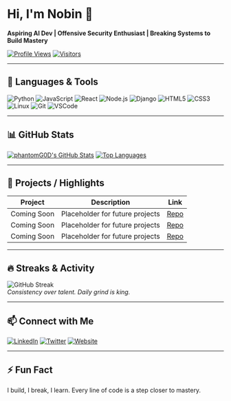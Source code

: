 # Hi, I'm Nobin 👋
**Aspiring AI Dev | Offensive Security Enthusiast | Breaking Systems to Build Mastery**

[![Profile Views](https://komarev.com/ghpvc/?username=phantomG0D&color=blueviolet)](https://github.com/phantomG0D)
[![Visitors](https://visitor-badge.glitch.me/badge?page_id=phantomG0D.phantomG0D)](https://github.com/phantomG0D)

---

## 🧰 Languages & Tools
![Python](https://img.shields.io/badge/Python-3776AB?style=for-the-badge&logo=python&logoColor=white)
![JavaScript](https://img.shields.io/badge/JavaScript-F7DF1E?style=for-the-badge&logo=javascript&logoColor=black)
![React](https://img.shields.io/badge/React-61DAFB?style=for-the-badge&logo=react&logoColor=black)
![Node.js](https://img.shields.io/badge/Node.js-339933?style=for-the-badge&logo=node.js&logoColor=white)
![Django](https://img.shields.io/badge/Django-092E20?style=for-the-badge&logo=django&logoColor=white)
![HTML5](https://img.shields.io/badge/HTML5-E34F26?style=for-the-badge&logo=html5&logoColor=white)
![CSS3](https://img.shields.io/badge/CSS3-1572B6?style=for-the-badge&logo=css3&logoColor=white)
![Linux](https://img.shields.io/badge/Linux-FCC624?style=for-the-badge&logo=linux&logoColor=black)
![Git](https://img.shields.io/badge/Git-F05032?style=for-the-badge&logo=git&logoColor=white)
![VSCode](https://img.shields.io/badge/VSCode-007ACC?style=for-the-badge&logo=visual-studio-code&logoColor=white)

---

## 📊 GitHub Stats
[![phantomG0D's GitHub Stats](https://github-readme-stats.vercel.app/api?username=phantomG0D&show_icons=true&theme=radical&count_private=true)](https://github.com/phantomG0D)
[![Top Languages](https://github-readme-stats.vercel.app/api/top-langs/?username=phantomG0D&layout=compact&theme=radical)](https://github.com/phantomG0D)

---

## 🚀 Projects / Highlights
| Project | Description | Link |
|--------|-------------|------|
| Coming Soon | Placeholder for future projects | [Repo](#) |
| Coming Soon | Placeholder for future projects | [Repo](#) |
| Coming Soon | Placeholder for future projects | [Repo](#) |

---

## 🔥 Streaks & Activity
![GitHub Streak](https://streak-stats.demolab.com/?user=phantomG0D&theme=radical)  
_Consistency over talent. Daily grind is king._

---

## 📫 Connect with Me
[![LinkedIn](https://img.shields.io/badge/LinkedIn-0077B5?style=for-the-badge&logo=linkedin&logoColor=white)](https://www.linkedin.com/in/nobin-sutradhar)
[![Twitter](https://img.shields.io/badge/Twitter-1DA1F2?style=for-the-badge&logo=twitter&logoColor=white)](#)
[![Website](https://img.shields.io/badge/Portfolio-000000?style=for-the-badge&logo=about.me&logoColor=white)](#)

---

## ⚡ Fun Fact
I build, I break, I learn. Every line of code is a step closer to mastery.

